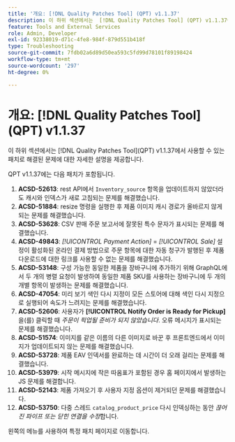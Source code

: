 ```yaml
---
title: '개요: [!DNL Quality Patches Tool] (QPT) v1.1.37'
description: 이 하위 섹션에서는  [!DNL Quality Patches Tool] (QPT) v1.1.37에서 사용할 수 있는 패치로 해결된 문제에 대한 자세한 설명을 제공합니다.
feature: Tools and External Services
role: Admin, Developer
exl-id: 92338019-d71c-4fe8-984f-879d551b418f
type: Troubleshooting
source-git-commit: 7fdb02a6d89d50ea593c5fd99d78101f89198424
workflow-type: tm+mt
source-wordcount: '297'
ht-degree: 0%

---
```


# 개요: [!DNL Quality Patches Tool]&#x200B;(QPT) v1.1.37

이 하위 섹션에서는 [!DNL Quality Patches Tool]&#x200B;(QPT) v1.1.37에서 사용할 수 있는 패치로 해결된 문제에 대한 자세한 설명을 제공합니다.

QPT v1.1.37에는 다음 패치가 포함됩니다.

1. **ACSD-52613**: rest API에서 `Inventory_source` 항목을 업데이트하지 않았더라도 캐시와 인덱스가 새로 고침되는 문제를 해결했습니다.
1. **ACSD-51884**: resize 명령을 실행한 후 제품 이미지 캐시 경로가 올바르지 않게 되는 문제를 해결했습니다.
1. **ACSD-53628**: CSV 판매 주문 보고서에 잘못된 특수 문자가 표시되는 문제를 해결했습니다.
1. **ACSD-49843**: *[!UICONTROL Payment Action]* = *[!UICONTROL Sale]* 설정이 활성화된 온라인 결제 방법으로 주문 항목에 대한 자동 청구가 발행된 후 제품 다운로드에 대한 링크를 사용할 수 없는 문제를 해결했습니다.
1. **ACSD-53148**: 구성 가능한 동일한 제품을 장바구니에 추가하기 위해 GraphQL에서 두 개의 병렬 요청이 발생하여 동일한 제품 SKU를 사용하는 장바구니에 두 개의 개별 항목이 발생하는 문제를 해결했습니다.
1. **ACSD-47054**: 미리 보기 색인 다시 지정이 모든 스토어에 대해 색인 다시 지정으로 실행되어 속도가 느려지는 문제를 해결했습니다.
1. **ACSD-52606**: 사용자가 **[!UICONTROL Notify Order is Ready for Pickup]**&#x200B;을(를) 클릭할 때 *주문이 픽업될 준비가 되지 않았습니다*. 오류 메시지가 표시되는 문제를 해결했습니다.
1. **ACSD-51574**: 이미지를 같은 이름의 다른 이미지로 바꾼 후 프론트엔드에서 이미지가 업데이트되지 않는 문제를 해결했습니다.
1. **ACSD-53728**: 제품 EAV 인덱서를 완료하는 데 시간이 더 오래 걸리는 문제를 해결했습니다.
1. **ACSD-53979**: 시작 메시지에 작은 따옴표가 포함된 경우 홈 페이지에서 발생하는 JS 문제를 해결합니다.
1. **ACSD-52143**: 제품 가져오기 후 사용자 지정 옵션이 제거되던 문제를 해결했습니다.
1. **ACSD-53750**: 다중 스레드 `catalog_product_price` 다시 인덱싱하는 동안 *끊어진 파이프 또는 닫힌 연결을 수정*&#x200B;합니다.

왼쪽의 메뉴를 사용하여 특정 패치 페이지로 이동합니다.

